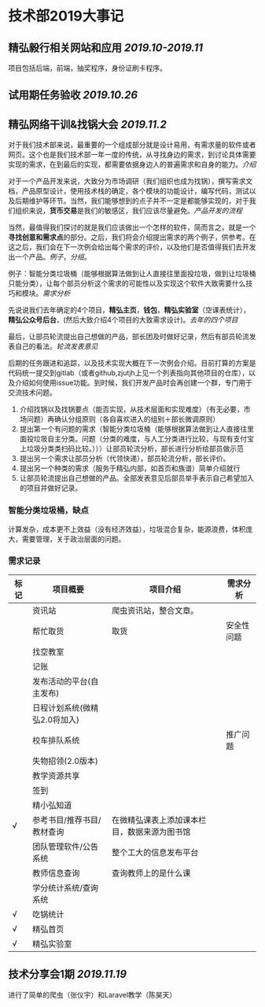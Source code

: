 # 技术部2019大事记

## 精弘毅行相关网站和应用 *2019.10-2019.11*

项目包括后端，前端，抽奖程序，身份证刷卡程序。

## 试用期任务验收 *2019.10.26*

## 精弘网络干训&找锅大会 *2019.11.2*

对于我们技术部来说，最重要的一个组成部分就是设计易用，有需求量的软件或者网页。这个也是我们技术部一年一度的传统，从寻找身边的需求，到讨论具体需要实现的需求，在到最后的实现，都需要依据身边人的普遍需求和自身的能力。*介绍*

对于一个产品开发来说，大致分为市场调研（我们组织也成为找锅），撰写需求文档，产品原型设计，使用技术栈的确定，各个模块的功能设计，编写代码，测试以及后期维护等环节。当然，我们能够想到的点子并不一定是都能够实现的，对于我们组织来说，**货币交易**是我们的敏感区，我们应该尽量避免。*产品开发的流程*

当然，最值得我们探讨的就是我们应该做出一个怎样的软件，简而言之，就是一个**寻找创意和需求点**的部分。之后，我们将会介绍提出需求的两个例子，供参考。在这之后，我们会在下一次例会给出每个需求的评价，以及他们是否值得我们去开发出一个产品。*例子*，*分组*。

例子：智能分类垃圾桶（能够根据算法做到让人直接往里面投垃圾，做到让垃圾桶只能分类），让每个部员分析这个需求的可能性以及实现这个软件大致需要什么技巧和模块。*需求分析*

先说说我们去年确定的4个项目，**精弘主页**，**钱包**，**精弘实验室**（空课表统计），**精弘公众号后台**，(然后大致介绍4个项目的大致需求设计)。*去年的四个项目*

最后，让部员轮流提出自己想做的产品，部长团及时做好记录，然后有部员轮流发表自己的看法。*轮流发表意见*

后期的任务跟进和追踪，以及技术实现大概在下一次例会介绍。目前打算的方案是代码统一提交到gitlab（或者github,zjutjh上见一个列表指向其他项目的仓库），以及介绍如何使用issue功能。到时候，我们开发产品时会再创建一个群，专门用于交流技术问题。

1. 介绍找锅以及找锅要点（能否实现，从技术层面和实现难度）（有无必要，市场问题）再确认分组原则（各自喜欢进入的组别＋部长微调原则）
2. 提出第一个有问题的需求（智能分类垃圾桶（能够根据算法做到让人直接往里面投垃圾自主分类。问题（分类的难度，与人工分类进行比较，与现有支付宝上垃圾分类类扫码比较。）））让部员轮流分析，部长进行分析给部员做示范
3. 提出另一个需求让部员分析（代领快递），部员轮流分析，部长评价。
4. 提出另一个种类的需求（服务于精弘内部，如首页和族谱）简单介绍就行
5. 让部员轮流提出自己想做的产品。全部发表意见后部员举手表示自己希望加入的项目并做好记录。

### 智能分类垃圾桶，缺点

计算发杂，成本更不上效益（没有经济效益），垃圾混合复杂，能源浪费，体积庞大，需要管理，关于政治层面的问题。

### 需求记录

| 标记 | 项目概要 | 项目介绍 | 需求分析 |
| --- | --- | --- | --- |
| | 资讯站 | 爬虫资讯站，整合文章。 | |
| | 帮忙取货 | 取货 | 安全性问题 |
| | 找空教室 | | |
| | 记账 | | |
| | 发布活动的平台(自主发布) | | |
| | 日程计划系统(微精弘2.0将加入) | | |
| | 校车排队系统 | | 推广问题 |
| | 失物招领(2.0版本) | | |
| | 教学资源共享 | | |
| | 签到 | | |
| | 精小弘知道 | | |
| √ | 参考书目/推荐书目/教材查询 | 在微精弘课表上添加课本栏目，数据来源为图书馆 | | |
| | 团队管理软件/公告系统 | 整个工大的信息发布平台 | | |
| | 教师信息查询  | 查询教师上的是什么课 | | |
| | 学分统计系统/查询系统 | | |  
| √ | 吃锅统计 | | |
| √ | 精弘首页| | |
| √ | 精弘实验室 | | |

## 技术分享会1期 *2019.11.19*

进行了简单的爬虫（张仪宇）和Laravel教学（陈昊天）
